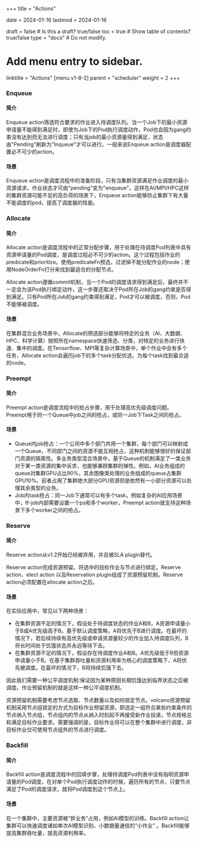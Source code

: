 +++
title =  "Actions"

date = 2024-01-16
lastmod = 2024-01-16

draft = false  # Is this a draft? true/false
toc = true  # Show table of contents? true/false
type = "docs"  # Do not modify.

# Add menu entry to sidebar.
linktitle = "Actions"
[menu.v1-8-2]
  parent = "scheduler"
  weight = 2
+++



### Enqueue

#### 简介

Enqueue action筛选符合要求的作业进入待调度队列。当一个Job下的最小资源申请量不能得到满足时，即使为Job下的Pod执行调度动作，Pod也会因为gang约束没有达到而无法进行调度；只有当job的最小资源量得到满足，状态由"Pending"刷新为"Inqueue"才可以进行。一般来说Enqueue action是调度器配置必不可少的action。

####  场景

Enqueue action是调度流程中的准备阶段，只有当集群资源满足作业调度的最小资源请求，作业状态才可由"pending"变为"enqueue"。这样在AI/MPI/HPC这样的集群资源可能不足的高负荷的场景下，Enqueue action能够防止集群下有大量不能调度的pod，提高了调度器的性能。



### Allocate 

#### 简介

Allocate action是调度流程中的正常分配步骤，用于处理在待调度Pod列表中具有资源申请量的Pod调度，是调度过程必不可少的action。这个过程包括作业的predicate和prioritize。使用predicateFn预选，过滤掉不能分配作业的node；使用NodeOrderFn打分来找到最适合的分配节点。

Allocate action遵循commit机制，当一个Pod的调度请求得到满足后，最终并不一定会为该Pod执行绑定动作，这一步骤还取决于Pod所在Job的gang约束是否得到满足。只有Pod所在Job的gang约束得到满足，Pod才可以被调度，否则，Pod不能够被调度。

#### 场景

在集群混合业务场景中，Allocate的预选部分能够将特定的业务（AI、大数据、HPC、科学计算）按照所在namespace快速筛选、分类，对特定的业务进行快速、集中的调度。在Tensorflow、MPI等复杂计算场景中，单个作业中会有多个任务，Allocate action会遍历job下的多个task分配优选，为每个task找到最合适的node。



### Preempt

#### 简介

Preempt action是调度流程中的抢占步骤，用于处理高优先级调度问题。Preempt用于同一个Queue中job之间的抢占，或同一Job下Task之间的抢占。

#### 场景

- Queue内job抢占：一个公司中多个部门共用一个集群，每个部门可以映射成一个Queue，不同部门之间的资源不能互相抢占，这种机制能够很好的保证部门资源的隔离性。多业务类型混合场景中，基于Queue的机制满足了一类业务对于某一类资源的集中诉求，也能够兼顾集群的弹性。例如，AI业务组成的queue对集群GPU占比90%，其余图像类处理的业务组成的queue占集群GPU10%。前者占用了集群绝大部分GPU资源但是依然有一小部分资源可以处理其余类型的业务。
- Job内task抢占：同一Job下通常可以有多个task，例如复杂的AI应用场景中，tf-job内部需要设置一个ps和多个worker，Preempt action就支持这种场景下多个worker之间的抢占。




### Reserve

#### 简介

Reserve action从v1.2开始已经被弃用，并且被SLA plugin替代。

Reserve action完成资源预留。将选中的目标作业与节点进行绑定。Reserve action、elect  action 以及Reservation plugin组成了资源预留机制。Reserve action必须配置在allocate action之后。

#### 场景

在实际应用中，常见以下两种场景：

- 在集群资源不足的情况下，假设处于待调度状态的作业A和B，A资源申请量小于B或A优先级高于B。基于默认调度策略，A将优先于B进行调度。在最坏的情况下，若后续持续有高优先级或申请资源量较少的作业加入待调度队列，B将长时间处于饥饿状态并永远等待下去。
- 在集群资源不足的情况下，假设存在待调度作业A和B。A优先级低于B但资源申请量小于B。在基于集群吞吐量和资源利用率为核心的调度策略下，A将优先被调度。在最坏的情况下，B将持续饥饿下去。

因此我们需要一种公平调度机制:保证因为某种原因长期饥饿达到临界状态之后被调度。作业预留机制的就是这样一种公平调度机制。

资源预留机制需要考虑节点选取、节点数量以及如何锁定节点。volcano资源预留机制采用节点组锁定的方式为目标作业预留资源，即选定一组符合某些约束条件的节点纳入节点组，节点组内的节点从纳入时刻起不再接受新作业投递，节点规格总和满足目标作业要求。需要强调的是，目标作业将可以在整个集群中进行调度，非目标作业仅可使用节点组外的节点进行调度。



### Backfill

#### 简介

Backfill action是调度流程中的回填步骤，处理待调度Pod列表中没有指明资源申请量的Pod调度，在对单个Pod执行调度动作的时候，遍历所有的节点，只要节点满足了Pod的调度请求，就将Pod调度到这个节点上。

#### 场景

在一个集群中，主要资源被“胖业务”占用，例如AI模型的训练。Backfill action让集群可以快速调度诸如单次AI模型识别、小数据量通信的“小作业” 。Backfill能够提高集群吞吐量，提高资源利用率。

